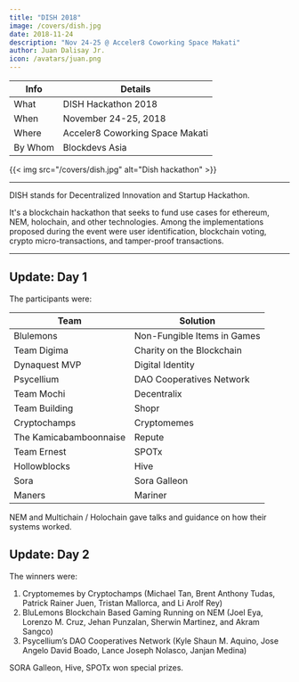 ```yaml
---
title: "DISH 2018"
image: /covers/dish.jpg
date: 2018-11-24
description: "Nov 24-25 @ Acceler8 Coworking Space Makati"
author: Juan Dalisay Jr.
icon: /avatars/juan.png
---
```



Info | Details 
--- | ---
What | DISH Hackathon 2018
When | November 24-25, 2018
Where | Acceler8 Coworking Space Makati 
By Whom | Blockdevs Asia

{{< img src="/covers/dish.jpg" alt="Dish hackathon" >}}

---


DISH stands for Decentralized Innovation and Startup Hackathon. 

It's a blockchain hackathon that seeks to fund use cases for ethereum, NEM, holochain, and other technologies. Among the implementations proposed during the event were user identification, blockchain voting, crypto micro-transactions, and tamper-proof transactions.

---

## Update: Day 1

The participants were:

Team | Solution
--- | ---
Blulemons | Non-Fungible Items in Games
Team Digima | Charity on the Blockchain
Dynaquest MVP | Digital Identity
Psycellium | DAO Cooperatives Network
Team Mochi | Decentralix
Team Building | Shopr
Cryptochamps | Cryptomemes
The Kamicabamboonnaise | Repute
Team Ernest | SPOTx
Hollowblocks | Hive
Sora | Sora Galleon
Maners | Mariner


NEM and Multichain / Holochain gave talks and guidance on how their systems worked.


## Update: Day 2

The winners were:

1. Cryptomemes by Cryptochamps (Michael Tan, Brent Anthony Tudas, Patrick Rainer Juen, Tristan Mallorca, and Li Arolf Rey)
2. BluLemons Blockchain Based Gaming Running on NEM (Joel Eya, Lorenzo M. Cruz, Jehan Punzalan, Sherwin Martinez, and Akram Sangco)
3.  Psycellium’s DAO Cooperatives Network (Kyle Shaun M. Aquino, Jose Angelo David Boado, Lance Joseph Nolasco, Janjan Medina)

SORA Galleon, Hive, SPOTx won special prizes. 

<!-- {{< youtube zZQnx0YGWyk >}} -->

<!-- {{< youtube -GRz8O-QD8Q >}} -->
